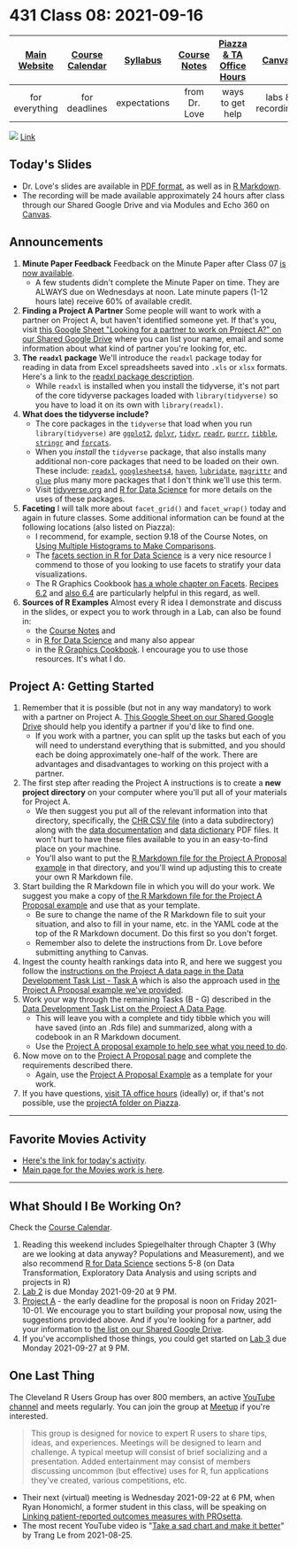 # 431 Class 08: 2021-09-16

[Main Website](https://thomaselove.github.io/431/) | [Course Calendar](https://thomaselove.github.io/431/calendar.html) | [Syllabus](https://thomaselove.github.io/431-2021-syllabus/) | [Course Notes](https://thomaselove.github.io/431-notes/) | [Piazza & TA Office Hours](https://thomaselove.github.io/431/contact.html) | [Canvas](https://canvas.case.edu) | [Data and Code](https://github.com/THOMASELOVE/431-data)
:-----------: | :--------------: | :----------: | :---------: | :-------------: | :-----------: | :------------:
for everything | for deadlines | expectations | from Dr. Love | ways to get help | labs & recordings | for downloads

![](https://github.com/THOMASELOVE/431-2021/blob/main/classes/class08/images/wilkinson_2021-07-22.PNG) [Link](https://twitter.com/jd_wilko/status/1418245728795860996?s=11)

## Today's Slides

- Dr. Love's slides are available in [PDF format](https://github.com/THOMASELOVE/431-2021/blob/main/classes/class08/431-class08-slides.pdf), as well as in [R Markdown](https://github.com/THOMASELOVE/431-2021/blob/main/classes/class08/431-class08-slides.Rmd).
- The recording will be made available approximately 24 hours after class through our Shared Google Drive and via Modules and Echo 360 on [Canvas](https://canvas.case.edu).

## Announcements

1. **Minute Paper Feedback** Feedback on the Minute Paper after Class 07 [is now available](https://bit.ly/431-2021-min7-feedback).
    - A few students didn't complete the Minute Paper on time. They are ALWAYS due on Wednesdays at noon. Late minute papers (1-12 hours late) receive 60% of available credit.
2. **Finding a Project A Partner** Some people will want to work with a partner on Project A, but haven't identified someone yet. If that's you, visit [this Google Sheet "Looking for a partner to work on Project A?" on our Shared Google Drive](https://docs.google.com/spreadsheets/d/1-aKEffdoEvxZlH65lWLGiONwCkEG0Zn4OtUujp_OBq4/edit?usp=sharing) where you can list your name, email and some information about what kind of partner you're looking for, etc.
3. **The `readxl` package** We'll introduce the `readxl` package today for reading in data from Excel spreadsheets saved into `.xls` or `xlsx` formats. Here's a link to the [readxl package description](https://readxl.tidyverse.org/). 
    - While `readxl` is installed when you install the tidyverse, it's not part of the core tidyverse packages loaded with `library(tidyverse)` so you have to load it on its own with `library(readxl)`.
4. **What does the tidyverse include?** 
    - The core packages in the `tidyverse` that load when you run `library(tidyverse)` are [`ggplot2`](https://ggplot2.tidyverse.org/), [`dplyr`](https://dplyr.tidyverse.org/), [`tidyr`](https://tidyr.tidyverse.org/), [`readr`](https://readr.tidyverse.org/), [`purrr`](https://purrr.tidyverse.org/), [`tibble`](https://tibble.tidyverse.org/), [`stringr`](https://stringr.tidyverse.org/) and [`forcats`](https://forcats.tidyverse.org/).
    - When you *install* the `tidyverse` package, that also installs many additional non-core packages that need to be loaded on their own. These include: [`readxl`](https://readxl.tidyverse.org/), [`googlesheets4`](https://googlesheets4.tidyverse.org/), [`haven`](https://haven.tidyverse.org/), [`lubridate`](https://lubridate.tidyverse.org/), [`magrittr`](https://magrittr.tidyverse.org/) and [`glue`](https://github.com/tidyverse/glue) plus many more packages that I don't think we'll use this term.
    - Visit [tidyverse.org](https://www.tidyverse.org/) and [R for Data Science](https://r4ds.had.co.nz/) for more details on the uses of these packages.
5. **Faceting** I will talk more about `facet_grid()` and `facet_wrap()` today and again in future classes. Some additional information can be found at the following locations (also listed on Piazza): 
    - I recommend, for example, section 9.18 of the Course Notes, on [Using Multiple Histograms to Make Comparisons](https://thomaselove.github.io/431-notes/NYFS-Study.html?q=face#using-multiple-histograms-to-make-comparisons).
    - The [facets section in R for Data Science](https://r4ds.had.co.nz/data-visualisation.html?q=facets#facets) is a very nice resource I commend to those of you looking to use facets to stratify your data visualizations.
    - The R Graphics Cookbook [has a whole chapter on Facets](https://r-graphics.org/chapter-facet). [Recipes 6.2](https://r-graphics.org/recipe-distribution-multi-hist) and [also 6.4](https://r-graphics.org/recipe-distribution-multi-density) are particularly helpful in this regard, as well.
6. **Sources of R Examples** Almost every R idea I demonstrate and discuss in the slides, or expect you to work through in a Lab, can also be found in:
    - the [Course Notes](https://thomaselove.github.io/431-notes/) and 
    - in [R for Data Science](https://r4ds.had.co.nz/) and many also appear 
    - in the [R Graphics Cookbook](https://r-graphics.org/). I encourage you to use those resources. It's what I do.

## Project A: Getting Started

1. Remember that it is possible (but not in any way mandatory) to work with a partner on Project A. [This Google Sheet on our Shared Google Drive](https://docs.google.com/spreadsheets/d/1-aKEffdoEvxZlH65lWLGiONwCkEG0Zn4OtUujp_OBq4/edit?usp=sharing) should help you identify a partner if you'd like to find one. 
    - If you work with a partner, you can split up the tasks but each of you will need to understand everything that is submitted, and you should each be doing approximately one-half of the work. There are advantages and disadvantages to working on this project with a partner.
2. The first step after reading the Project A instructions is to create a **new project directory** on your computer where you'll put all of your materials for Project A.
    - We then suggest you put all of the relevant information into that directory, specifically, the [CHR CSV file](https://www.countyhealthrankings.org/sites/default/files/media/document/analytic_data2021.csv) (into a data subdirectory) along with the [data documentation](https://www.countyhealthrankings.org/sites/default/files/media/document/2021%20Analytic%20Documentation.pdf) and [data dictionary](https://www.countyhealthrankings.org/sites/default/files/media/document/DataDictionary_2021.pdf) PDF files. It won't hurt to have these files available to you in an easy-to-find place on your machine.
    - You'll also want to put the [R Markdown file for the Project A Proposal example](https://thomaselove.github.io/431-2021-projectA/exampleA.html) in that directory, and you'll wind up adjusting this to create your own R Markdown file.
3. Start building the R Markdown file in which you will do your work. We suggest you make a copy of [the R Markdown file for the Project A Proposal example](https://thomaselove.github.io/431-2021-projectA/exampleA.html) and use that as your template. 
    - Be sure to change the name of the R Markdown file to suit your situation, and also to fill in your name, etc. in the YAML code at the top of the R Markdown document. Do this first so you don't forget.
    - Remember also to delete the instructions from Dr. Love before submitting anything to Canvas.
4. Ingest the county health rankings data into R, and here we suggest you follow the [instructions on the Project A data page in the Data Development Task List - Task A](https://thomaselove.github.io/431-2021-projectA/data.html) which is also the approach used in [the Project A Proposal example we've provided](https://thomaselove.github.io/431-2021-projectA/exampleA.html).
5. Work your way through the remaining Tasks (B - G) described in the [Data Development Task List on the Project A Data Page](https://thomaselove.github.io/431-2021-projectA/data.html). 
    - This will leave you with a complete and tidy tibble which you will have saved (into an .Rds file) and summarized, along with a codebook in an R Markdown document. 
    - Use the [Project A proposal example to help see what you need to do](https://thomaselove.github.io/431-2021-projectA/exampleA.html).
6. Now move on to the [Project A Proposal page](https://thomaselove.github.io/431-2021-projectA/proposal.html) and complete the requirements described there. 
    - Again, use the [Project A Proposal Example](https://thomaselove.github.io/431-2021-projectA/exampleA.html) as a template for your work.
7. If you have questions, [visit TA office hours](https://thomaselove.github.io/431/contact.html) (ideally) or, if that's not possible, use the [projectA folder on Piazza](https://piazza.com/case/fall2021/pqhs431).

--------------

## Favorite Movies Activity

- [Here's the link for today's activity](https://github.com/THOMASELOVE/431-2021/blob/main/classes/movies/breakout1.md).
- [Main page for the Movies work is here](https://github.com/THOMASELOVE/431-2021/tree/main/classes/movies).

---------------

## What Should I Be Working On?

Check the [Course Calendar](https://thomaselove.github.io/431/calendar.html).

1. Reading this weekend includes Spiegelhalter through Chapter 3 (Why are we looking at data anyway? Populations and Measurement), and we also recommend [R for Data Science](https://r4ds.had.co.nz/) sections 5-8 (on Data Transformation, Exploratory Data Analysis and using scripts and projects in R)
2. [Lab 2](https://github.com/THOMASELOVE/431-2021/tree/main/labs/lab02) is due Monday 2021-09-20 at 9 PM. 
3. [Project A](https://thomaselove.github.io/431-2021-projectA/) - the early deadline for the proposal is noon on Friday 2021-10-01. We encourage you to start building your proposal now, using the suggestions provided above. And if you're looking for a partner, add your information to [the list on our Shared Google Drive](https://docs.google.com/spreadsheets/d/1-aKEffdoEvxZlH65lWLGiONwCkEG0Zn4OtUujp_OBq4/edit?usp=sharing).
4. If you've accomplished those things, you could get started on [Lab 3](https://github.com/THOMASELOVE/431-2021/tree/main/labs/lab03) due Monday 2021-09-27 at 9 PM.

## One Last Thing

The Cleveland R Users Group has over 800 members, an active [YouTube channel](https://www.youtube.com/channel/UC7C4YZ-9itQW7Nl4RVKDflg) and meets regularly. You can join the group at [Meetup](https://www.meetup.com/Cleveland-UseR-Group/) if you're interested. 

> This group is designed for novice to expert R users to share tips, ideas, and experiences. Meetings will be designed to learn and challenge. A typical meetup will consist of brief socializing and a presentation. Added entertainment may consist of members discussing uncommon (but effective) uses for R, fun applications they've created, various competitions, etc.

- Their next (virtual) meeting is Wednesday 2021-09-22 at 6 PM, when Ryan Honomichl, a former student in this class, will be speaking on [Linking patient-reported outcomes measures with PROsetta](https://www.meetup.com/Cleveland-UseR-Group/events/280072374/). 
- The most recent YouTube video is "[Take a sad chart and make it better](https://www.youtube.com/watch?v=DXuW_cUNPaI)" by Trang Le from 2021-08-25.
